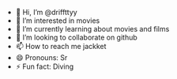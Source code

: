 - 👋 Hi, I’m @driffttyy
- 👀 I’m interested in movies
- 🌱 I’m currently learning about movies and films
- 💞️ I’m looking to collaborate on github
- 📫 How to reach me jackket
- 😄 Pronouns: Sr
- ⚡ Fun fact: Diving

<!---
driffttyy/driffttyy is a ✨ special ✨ repository because its `README.md` (this file) appears on your GitHub profile.
You can click the Preview link to take a look at your changes.
--->
